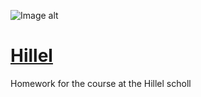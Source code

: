 ![Image alt](https://repository-images.githubusercontent.com/246166754/d311a280-6277-11ea-8ec7-91b851af0707)
# [Hillel](https://ithillel.ua)
Homework for the course at the Hillel scholl
